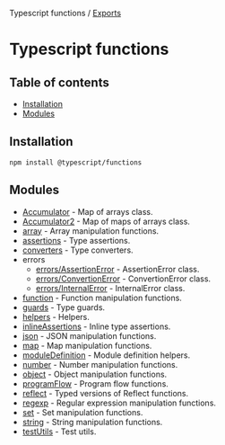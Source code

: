 Typescript functions / [Exports](modules.md)

# Typescript functions

## Table of contents

- [Installation](#installation)
- [Modules](#modules)

## <a name="installation"></a>Installation

    npm install @typescript/functions

## <a name="modules"></a>Modules

- [Accumulator](https://ilyub.github.io/typescript-functions/modules/Accumulator.html) - Map of arrays class.
- [Accumulator2](https://ilyub.github.io/typescript-functions/modules/Accumulator2.html) - Map of maps of arrays class.
- [array](https://ilyub.github.io/typescript-functions/modules/array.html) - Array manipulation functions.
- [assertions](https://ilyub.github.io/typescript-functions/modules/assertions.html) - Type assertions.
- [converters](https://ilyub.github.io/typescript-functions/modules/converters.html) - Type converters.
- errors
  - [errors/AssertionError](https://ilyub.github.io/typescript-functions/modules/errors_AssertionError.html) - AssertionError class.
  - [errors/ConvertionError](https://ilyub.github.io/typescript-functions/modules/errors_ConversionError.html) - ConvertionError class.
  - [errors/InternalError](https://ilyub.github.io/typescript-functions/modules/errors_InternalError.html) - InternalError class.
- [function](https://ilyub.github.io/typescript-functions/modules/function.html) - Function manipulation functions.
- [guards](https://ilyub.github.io/typescript-functions/modules/guards.html) - Type guards.
- [helpers](https://ilyub.github.io/typescript-functions/modules/helpers.html) - Helpers.
- [inlineAssertions](https://ilyub.github.io/typescript-functions/modules/inlineAssertions.html) - Inline type assertions.
- [json](https://ilyub.github.io/typescript-functions/modules/json.html) - JSON manipulation functions.
- [map](https://ilyub.github.io/typescript-functions/modules/map.html) - Map manipulation functions.
- [moduleDefinition](https://ilyub.github.io/typescript-functions/modules/moduleDefinition.html) - Module definition helpers.
- [number](https://ilyub.github.io/typescript-functions/modules/number.html) - Number manipulation functions.
- [object](https://ilyub.github.io/typescript-functions/modules/object.html) - Object manipulation functions.
- [programFlow](https://ilyub.github.io/typescript-functions/modules/programFlow.html) - Program flow functions.
- [reflect](https://ilyub.github.io/typescript-functions/modules/reflect.html) - Typed versions of Reflect functions.
- [regexp](https://ilyub.github.io/typescript-functions/modules/regexp.html) - Regular expression manipulation functions.
- [set](https://ilyub.github.io/typescript-functions/modules/set.html) - Set manipulation functions.
- [string](https://ilyub.github.io/typescript-functions/modules/string.html) - String manipulation functions.
- [testUtils](https://ilyub.github.io/typescript-functions/modules/testUtils.html) - Test utils.

